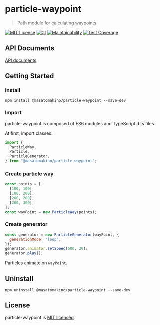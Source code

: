 # particle-waypoint

> Path module for calculating waypoints.

[![MIT License](http://img.shields.io/badge/license-MIT-blue.svg?style=flat)](LICENSE)
[![CI](https://github.com/MasatoMakino/particle-waypoint/actions/workflows/ci_main.yml/badge.svg)](https://github.com/MasatoMakino/particle-waypoint/actions/workflows/ci_main.yml)
[![Maintainability](https://api.codeclimate.com/v1/badges/8f61441c3c7b97b4bed8/maintainability)](https://codeclimate.com/github/MasatoMakino/particle-waypoint/maintainability)
[![Test Coverage](https://api.codeclimate.com/v1/badges/8f61441c3c7b97b4bed8/test_coverage)](https://codeclimate.com/github/MasatoMakino/particle-waypoint/test_coverage)

## API Documents

[API documents](https://masatomakino.github.io/particle-waypoint/api/)

## Getting Started

### Install

```shell
npm install @masatomakino/particle-waypoint --save-dev
```

### Import

particle-waypoint is composed of ES6 modules and TypeScript d.ts files.

At first, import classes.

```js
import {
  ParticleWay,
  Particle,
  ParticleGenerator,
} from "@masatomakino/particle-waypoint";
```

### Create particle way

```js
const points = [
  [100, 100],
  [100, 200],
  [200, 200],
  [200, 300],
];
const wayPoint = new ParticleWay(points);
```

### Create generator

```js
const generator = new ParticleGenerator(wayPoint, {
  generationMode: "loop",
});
generator.animator.setSpeed(600, 20);
generator.play();
```

Particles animate on `wayPoint`.

## Uninstall

```shell script
npm uninstall @masatomakino/particle-waypoint --save-dev
```

## License

particle-waypoint is [MIT licensed](LICENSE).
